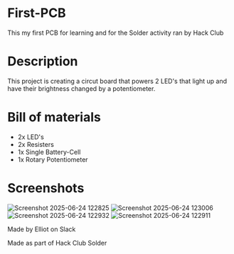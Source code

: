 # First-PCB
This my first PCB for learning and for the Solder activity ran by Hack Club

# Description
This project is creating a circut board that powers 2 LED's that light up and have their brightness changed by a potentiometer.

# Bill of materials
- 2x LED's
- 2x Resisters
- 1x Single Battery-Cell
- 1x Rotary Potentiometer

# Screenshots
![Screenshot 2025-06-24 122825](https://github.com/user-attachments/assets/516b6d76-0352-42e7-9f7e-3a233df665c0)
![Screenshot 2025-06-24 123006](https://github.com/user-attachments/assets/4507fb2e-c83a-497d-8235-f4d4d124e406)
![Screenshot 2025-06-24 122932](https://github.com/user-attachments/assets/48bf88cb-c2ae-4cbb-9f2b-942f31df9abb)
![Screenshot 2025-06-24 122911](https://github.com/user-attachments/assets/215660d9-fb70-4300-a629-573574641d62)


Made by Elliot on Slack 

Made as part of Hack Club Solder
